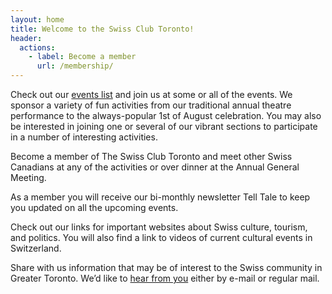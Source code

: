 ```yaml
---
layout: home
title: Welcome to the Swiss Club Toronto!
header:
  actions:
    - label: Become a member
      url: /membership/
---
```


Check out our [events list][events] and join us at some or all of the events.
We sponsor a variety of fun activities from our traditional annual theatre
performance to the always-popular 1st of August celebration. You may also be
interested in joining one or several of our vibrant sections to participate in
a number of interesting activities.

Become a member of The Swiss Club Toronto and meet other Swiss Canadians at any
of the activities or over dinner at the Annual General Meeting.

As a member you will receive our bi-monthly newsletter Tell Tale to keep you
updated on all the upcoming events.

Check out our links for important websites about Swiss culture, tourism, and
politics. You will also find a link to videos of current cultural events in
Switzerland.

Share with us information that may be of interest to the Swiss community in
Greater Toronto. We’d like to [hear from you][contact] either by e-mail or
regular mail.

[events]: <{% link _pages/events.md %}>
[contact]: <{% link _pages/contact.md %}>
